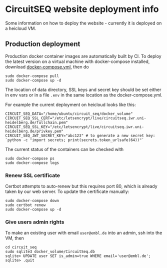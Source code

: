 # CircuitSEQ website deployment info

Some information on how to deploy the website - currently it is deployed on a heicloud VM.

## Production deployment

Production docker container images are automatically built by CI.
To deploy the latest version on a virtual machine with docker-compose installed,
download [docker-compose.yml](https://raw.githubusercontent.com/ssciwr/circuit_seq/main/docker-compose.yml), then do

```
sudo docker-compose pull
sudo docker-compose up -d
```

The location of data directory, SSL keys and secret key should be set
either in env vars or in a file `.env` in the same location as the docker-compose.yml.

For example the current deployment on heicloud looks like this:

```
CIRCUIT_SEQ_DATA="/home/ubuntu/circuit_seq/docker_volume"
CIRCUIT_SEQ_SSL_CERT="/etc/letsencrypt/live/circuitseq.iwr.uni-heidelberg.de/fullchain.pem"
CIRCUIT_SEQ_SSL_KEY="/etc/letsencrypt/live/circuitseq.iwr.uni-heidelberg.de/privkey.pem"
CIRCUIT_SEQ_JWT_SECRET_KEY="abc123" # to generate a new secret key: `python -c "import secrets; print(secrets.token_urlsafe(64))"`
```

The current status of the containers can be checked with

```
sudo docker-compose ps
sudo docker-compose logs
```

### Renew SSL certificate

Certbot attempts to auto-renew but this requires port 80, which is already taken by our web server.
To update the certificate manually:

```
sudo docker-compose down
sudo certbot renew
sudo docker-compose up -d
```

### Give users admin rights

To make an existing user with email `user@embl.de` into an admin, ssh into the VM, then

```
cd circuit_seq
sudo sqlite3 docker_volume/CircuitSeq.db
sqlite> UPDATE user SET is_admin=true WHERE email='user@embl.de';
sqlite> .quit
```
